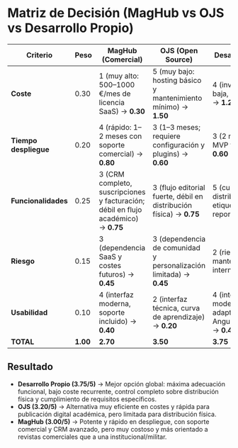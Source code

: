 # Matriz de Decisión (MagHub vs OJS vs Desarrollo Propio)

| **Criterio**          | **Peso** | **MagHub (Comercial)**                                                             | **OJS (Open Source)**                                               | **Desarrollo Propio**                                                      |
| --------------------- | -------- | ---------------------------------------------------------------------------------- | ------------------------------------------------------------------- | -------------------------------------------------------------------------- |
| **Coste**             | 0.30     | 1 (muy alto: 500–1000 €/mes de licencia SaaS) → **0.30**                           | 5 (muy bajo: hosting básico y mantenimiento mínimo) → **1.50**      | 4 (inversión inicial baja, sin licencias) → **1.20**                       |
| **Tiempo despliegue** | 0.20     | 4 (rápido: 1–2 meses con soporte comercial) → **0.80**                             | 3 (1–3 meses; requiere configuración y plugins) → **0.60**          | 3 (2 meses para MVP funcional) → **0.60**                                  |
| **Funcionalidades**   | 0.25     | 3 (CRM completo, suscripciones y facturación; débil en flujo académico) → **0.75** | 3 (flujo editorial fuerte, débil en distribución física) → **0.75** | 5 (cubre editorial, distribución física, etiquetas y reporting) → **1.25** |
| **Riesgo**            | 0.15     | 3 (dependencia SaaS y costes futuros) → **0.45**                                   | 3 (dependencia de comunidad y personalización limitada) → **0.45**  | 2 (riesgo medio: mantenimiento interno) → **0.30**                         |
| **Usabilidad**        | 0.10     | 4 (interfaz moderna, soporte incluido) → **0.40**                                  | 2 (interfaz técnica, curva de aprendizaje) → **0.20**               | 4 (interfaz moderna y adaptable con Angular/Bootstrap) → **0.40**          |
| **TOTAL**             | **1.00** | **2.70**                                                                           | **3.50**                                                            | **3.75**                                                                   |

## Resultado

* **Desarrollo Propio (3.75/5)** → Mejor opción global: máxima adecuación funcional, bajo coste recurrente, control completo sobre distribución física y cumplimiento de requisitos específicos.
* **OJS (3.20/5)** → Alternativa muy eficiente en costes y rápida para publicación digital académica, pero limitada para distribución física.
* **MagHub (3.00/5)** → Potente y rápido en despliegue, con soporte comercial y CRM avanzado, pero muy costoso y más orientado a revistas comerciales que a una institucional/militar.